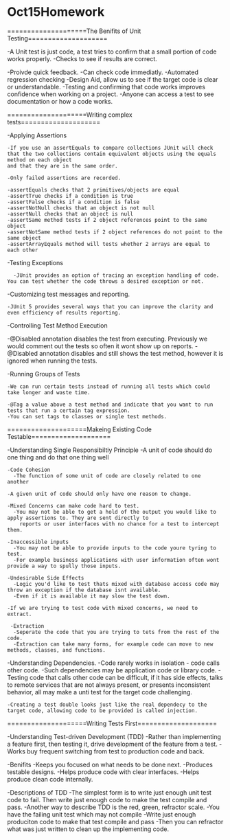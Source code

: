 # Oct15Homework

====================The Benifits of Unit Testing====================

  -A Unit test is just code, a test tries to confirm that a small portion of code works properly. 
  -Checks to see if results are correct.

  -Proivde quick feedback. 
  -Can check code immediatly. 
  -Automated regression checking
  -Design Aid, allow us to see if the target code is clear or understandable. 
  -Testing and confirming that code works improves confidence when working on a project. 
  -Anyone can access a test to see documentation or how a code works.

====================Writing complex tests====================

  -Applying Assertions

    -If you use an assertEquals to compare collections JUnit will check that the two collections contain equivalent objects using the equals method on each object 
    and that they are in the same order.
  
    -Only failed assertions are recorded. 
  
    -assertEquals checks that 2 primitives/objects are equal
    -assertTrue checks if a condition is true
    -assertFalse checks if a condition is false
    -assertNotNull checks that an object is not null
    -assertNull checks that an object is null
    -assertSame method tests if 2 object references point to the same object
    -assertNotSame method tests if 2 object references do not point to the same object
    -assertArrayEquals method will tests whether 2 arrays are equal to each other
  
  -Testing Exceptions
    
      -JUnit provides an option of tracing an exception handling of code. You can test whether the code throws a desired exception or not. 
        
      
 -Customizing test messages and reporting.
    
    -JUnit 5 provides several ways that you can improve the clarity and even efficiency of results reporting. 
      
 -Controlling Test Method Execution
 
   -@Disabled annotation disables the test from executing. Previously we would comment out the tests so often it wont show up on reports. 
   -@Disabled annotation disables and still shows the test method, however it is ignored when running the tests.
   
   
  -Running Groups of Tests
  
    -We can run certain tests instead of running all tests which could take longer and waste time. 
    
    -@Tag a value above a test method and indicate that you want to run tests that run a certain tag expression. 
    -You can set tags to classes or single test methods. 
    
====================Makeing Existing Code Testable==================== 

  -Understanding Single Responsibiltiy Principle 
    -A unit of code should do one thing and do that one thing well
    
    -Code Cohesion
      -The function of some unit of code are closely related to one another 
      
    -A given unit of code should only have one reason to change. 
    
    -Mixed Concerns can make code hard to test.
      -You may not be able to get a hold of the output you would like to apply assertions to. They are sent directly to 
        reports or user interfaces with no chance for a test to intercept them.
    
    -Inaccessible inputs
      -You may not be able to provide inputs to the code youre tyring to test.
      -For example business applications with user information often wont provide a way to spully those inputs.
      
    -Undesirable Side Effects
      -Logic you'd like to test thats mixed with database access code may throw an exception if the database isnt available. 
      -Even if it is available it may slow the test down. 
      
    -If we are trying to test code with mixed concerns, we need to extract. 
     
     -Extraction
      -Seperate the code that you are trying to tets from the rest of the code. 
      -Extraction can take many forms, for example code can move to new methods, classes, and functions. 
      
  -Understanding Dependencies.
    -Code rarely works in isolation - code calls other code.
    -Such dependencies may be application code or library code.
    -Testing code that calls other code can be difficult, if it has side effects, talks to remote services that are not always present, 
      or presents inconsistent behavior, all may make a unti test for the target code challenging.
      
    -Creating a test double looks just like the real dependecy to the target code, allowing code to be provided is called injection.  
      
  
====================Writing Tests First====================

  -Understanding Test-driven Development (TDD)
    -Rather than implementing a feature first, then testing it, drive development of the feature from a test. 
    -Works buy frequent switching from test to production code and back.
    
  -Benifits
    -Keeps you focused on what needs to be done next.
    -Produces testable designs.
    -Helps produce code with clear interfaces.
    -Helps produce clean code internally.
 
  -Descriptions of TDD
    -The simplest form is to write just enough unit test code to fail. Then write just enough code to make the test compile and pass. 
    -Another way to describe TDD is the red, green, refractor scale.
      -You have the failing unit test which may not compile
      -Write just enough produciton code to make that test compile and pass
      -Then you can refractor what was just written to clean up the implementing code. 
   
   
   
   
   
   
   
   
   
   
   
   
